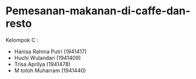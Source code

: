 # Pemesanan-makanan-di-caffe-dan-resto
Kelompok C :
- Hanisa Rahma Putri (1941417)
- Huchi Wulandari (1941409)
- Trisa Aprilya (1941478)
- M totoh Muharram (1941440)
